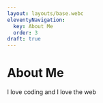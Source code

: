 ```yaml
---
layout: layouts/base.webc
eleventyNavigation:
  key: About Me
  order: 3
draft: true
---
```

# About Me

I love coding and I love the web
